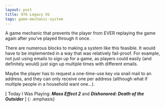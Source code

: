 ```yaml
---
layout: post
title: 976 Legacy VG
tags: game-mechanic-system
---
```

A game mechanic that prevents the player from EVER replaying the game again after you’ve played through it once.

There are numerous blocks to making a system like this feasible. It would have to be implemented in a way that was relatively fail-proof. For example, not just using emails to sign up for a game, as players could easily (and definitely would) just sign up multiple times with different emails.

Maybe the player has to request a one-time-use key via snail mail to an address, and they can only receive one per address (although what if multiple people in a household want one…).

[ Today I Was Playing: ***Mass Effect 2*** and ***Dishonored: Death of the Outsider*** ]
{: .emphasis}

